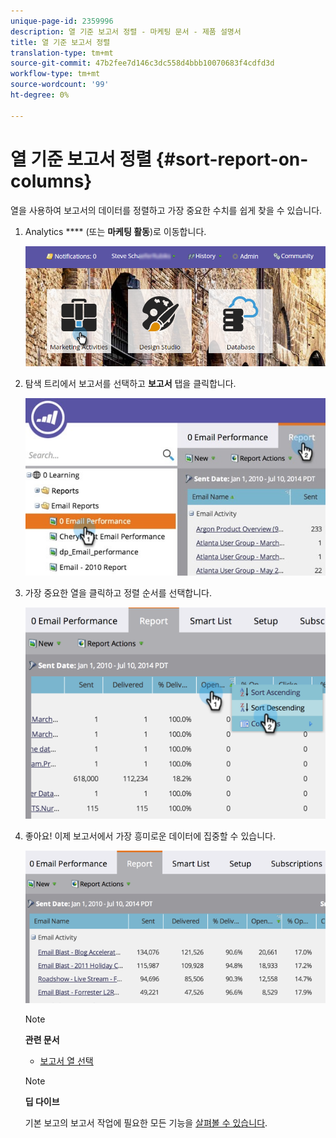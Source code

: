 ```yaml
---
unique-page-id: 2359996
description: 열 기준 보고서 정렬 - 마케팅 문서 - 제품 설명서
title: 열 기준 보고서 정렬
translation-type: tm+mt
source-git-commit: 47b2fee7d146c3dc558d4bbb10070683f4cdfd3d
workflow-type: tm+mt
source-wordcount: '99'
ht-degree: 0%

---
```



# 열 기준 보고서 정렬 {#sort-report-on-columns}

열을 사용하여 보고서의 데이터를 정렬하고 가장 중요한 수치를 쉽게 찾을 수 있습니다.

1. Analytics **** (또는 **마케팅 활동**)로 이동합니다.

   ![](assets/login-marketing-activities.png)

1. 탐색 트리에서 보고서를 선택하고 **보고서** 탭을 클릭합니다.

   ![](assets/reports2.jpg)

1. 가장 중요한 열을 클릭하고 정렬 순서를 선택합니다.

   ![](assets/image2014-9-16-10-3a47-3a46.png)

1. 좋아요! 이제 보고서에서 가장 흥미로운 데이터에 집중할 수 있습니다.

   ![](assets/image2014-9-16-10-3a47-3a50.png)

   >[!NOTE]
   >
   >**관련 문서**
   >
   >    
   >    
   >    * [보고서 열 선택](select-report-columns.md)


   >[!NOTE]
   >
   >**딥 다이브**
   >
   >
   >기본 보고의 보고서 작업에 필요한 모든 기능을 [살펴볼 수 있습니다](http://docs.marketo.com/display/docs/basic+reporting).

